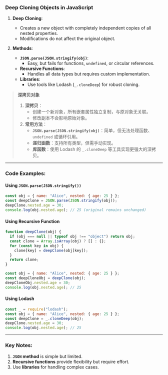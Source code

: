 ### Deep Cloning Objects in JavaScript

<audio src="C:\Users\10691\Downloads\__Deep Cloning_ (1).mp3"></audio>

1. **Deep Cloning**:
   - Creates a new object with completely independent copies of all nested properties.
   - Modifications do not affect the original object.

2. **Methods**:
   - **`JSON.parse(JSON.stringify(obj)`**:
     - Easy, but fails for functions, `undefined`, or circular references.
   - **Recursive Functions**:
     - Handles all data types but requires custom implementation.
   - **Libraries**:
     - Use tools like Lodash (`_.cloneDeep`) for robust cloning.

> **深拷贝对象**  
>
> <audio src="C:\Users\10691\Downloads\深拷贝：  创建一个新对象，所.mp3"></audio>
>
> 1. **深拷贝**：  
>    - 创建一个新对象，所有嵌套属性独立复制，与原对象无关联。  
>    - 修改副本不会影响原始对象。  
> 2. **常用方法**：  
>    - **`JSON.parse(JSON.stringify(obj)`**：简单，但无法处理函数、`undefined` 或循环引用。  
>    - **递归函数**：支持所有类型，但需手动实现。  
>    - **库函数**：使用 Lodash 的 `_.cloneDeep` 等工具实现更强大的深拷贝。

---

### Code Examples:

<audio src="C:\Users\10691\Downloads\第一种方法使用`JASON.p.mp3"></audio>

#### **Using `JSON.parse(JSON.stringify())`**
```javascript
const obj = { name: "Alice", nested: { age: 25 } };
const deepClone = JSON.parse(JSON.stringify(obj));
deepClone.nested.age = 30;
console.log(obj.nested.age); // 25 (original remains unchanged)
```

#### **Using Recursive Function**
```javascript
function deepClone(obj) {
  if (obj === null || typeof obj !== "object") return obj;
  const clone = Array.isArray(obj) ? [] : {};
  for (const key in obj) {
    clone[key] = deepClone(obj[key]);
  }
  return clone;
}

const obj = { name: "Alice", nested: { age: 25 } };
const deepCloneObj = deepClone(obj);
deepCloneObj.nested.age = 30;
console.log(obj.nested.age); // 25
```

#### **Using Lodash**
```javascript
const _ = require("lodash");
const obj = { name: "Alice", nested: { age: 25 } };
const deepClone = _.cloneDeep(obj);
deepClone.nested.age = 30;
console.log(obj.nested.age); // 25
```

---

### Key Notes:

<audio src="C:\Users\10691\Downloads\1. __`JASON` me.mp3"></audio>

1. **`JSON` method** is simple but limited.  
2. **Recursive functions** provide flexibility but require effort.  
3. Use **libraries** for handling complex cases.